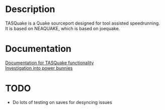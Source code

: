 # Description
TASQuake is a Quake sourceport designed for tool assisted speedrunning. It is based on NEAQUAKE, which is based on joequake. 

# Documentation
[Documentation for TASQuake functionality](docs/functionality.md)  
[Investigation into power bunnies](docs/power%20bunnies.md)

# TODO
* Do lots of testing on saves for desyncing issues